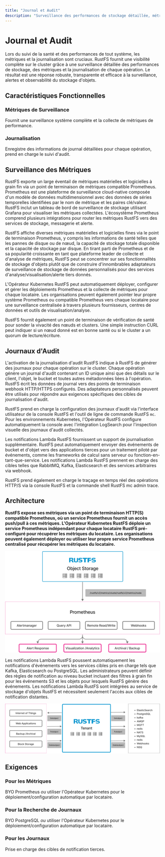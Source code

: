 ```yaml
---
title: "Journal et Audit"
description: "Surveillance des performances de stockage détaillée, métriques et journalisation pour chaque opération"
---
```


# Journal et Audit

Lors du suivi de la santé et des performances de tout système, les métriques et la journalisation sont cruciaux. RustFS fournit une visibilité complète sur le cluster grâce à une surveillance détaillée des performances de stockage, des métriques et la journalisation de chaque opération. Le résultat est une réponse robuste, transparente et efficace à la surveillance, alertes et observabilité du stockage d'objets.

## Caractéristiques Fonctionnelles

### Métriques de Surveillance

Fournit une surveillance système complète et la collecte de métriques de performance.

### Journalisation

Enregistre des informations de journal détaillées pour chaque opération, prend en charge le suivi d'audit.

## Surveillance des Métriques

RustFS exporte un large éventail de métriques matérielles et logicielles à grain fin via un point de terminaison de métriques compatible Prometheus. Prometheus est une plateforme de surveillance cloud-native composée d'un modèle de données multidimensionnel avec des données de séries temporelles identifiées par le nom de métrique et les paires clé/valeur. RustFS inclut un tableau de bord de surveillance de stockage utilisant Grafana pour visualiser les métriques collectées. L'écosystème Prometheus comprend plusieurs intégrations pour router les métriques RustFS vers des services de stockage, messagerie et alerte.

RustFS affiche diverses métriques matérielles et logicielles fines via le point de terminaison Prometheus, y compris les informations de santé telles que les pannes de disque ou de nœud, la capacité de stockage totale disponible et la capacité de stockage par disque. En tirant parti de Prometheus et de sa popularité croissante en tant que plateforme leader de collecte et d'analyse de métriques, RustFS peut se concentrer sur ses fonctionnalités de stockage d'objets plutôt que de construire d'innombrables adaptateurs de surveillance de stockage de données personnalisés pour des services d'analyse/visualisation/alerte tiers donnés.

L'Opérateur Kubernetes RustFS peut automatiquement déployer, configurer et gérer les déploiements Prometheus et la collecte de métriques pour chaque locataire. Les organisations peuvent également pointer leur propre système Prometheus ou compatible Prometheus vers chaque locataire pour une surveillance centralisée à travers plusieurs fournisseurs, centres de données et outils de visualisation/analyse.

RustFS fournit également un point de terminaison de vérification de santé pour sonder la vivacité des nœuds et clusters. Une simple instruction CURL peut indiquer si un nœud donné est en bonne santé ou si le cluster a un quorum de lecture/écriture.

## Journaux d'Audit

L'activation de la journalisation d'audit RustFS indique à RustFS de générer des journaux pour chaque opération sur le cluster. Chaque opération génère un journal d'audit contenant un ID unique ainsi que des détails sur le client, l'objet, le bucket et toutes autres métadonnées liées à l'opération. RustFS écrit les données de journal vers des points de terminaison webhook HTTP/HTTPS configurés. Des adaptateurs personnalisés peuvent être utilisés pour répondre aux exigences spécifiques des cibles de journalisation d'audit.

RustFS prend en charge la configuration des journaux d'audit via l'interface utilisateur de la console RustFS et l'outil de ligne de commande RustFS `mc`. Pour les environnements Kubernetes, l'Opérateur RustFS configure automatiquement la console avec l'intégration LogSearch pour l'inspection visuelle des journaux d'audit collectés.

Les notifications Lambda RustFS fournissent un support de journalisation supplémentaire. RustFS peut automatiquement envoyer des événements de bucket et d'objet vers des applications tierces pour un traitement piloté par événements, comme les frameworks de calcul sans serveur ou fonction-en-tant-que-service. Les notifications Lambda RustFS prennent en charge des cibles telles que RabbitMQ, Kafka, Elasticsearch et des services arbitraires via webhook.

RustFS prend également en charge le traçage en temps réel des opérations HTTP/S via la console RustFS et la commande shell RustFS mc admin trace.

## Architecture

**RustFS expose ses métriques via un point de terminaison HTTP(S) compatible Prometheus, où un service Prometheus fournit un accès push/pull à ces métriques. L'Opérateur Kubernetes RustFS déploie un service Prometheus indépendant pour chaque locataire RustFS pré-configuré pour récupérer les métriques du locataire. Les organisations peuvent également déployer ou utiliser leur propre service Prometheus centralisé pour récupérer les métriques du locataire.**

![Diagramme d'architecture 1](images/s7-1.png)

Les notifications Lambda RustFS poussent automatiquement les notifications d'événements vers les services cibles pris en charge tels que Kafka, Elasticsearch ou PostgreSQL. Les administrateurs peuvent définir des règles de notification au niveau bucket incluant des filtres à grain fin pour les événements S3 et les objets pour lesquels RustFS génère des événements. Les notifications Lambda RustFS sont intégrées au service de stockage d'objets RustFS et nécessitent seulement l'accès aux cibles de notification distantes.

![Diagramme d'architecture 2](images/s7-2.png)

## Exigences

### Pour les Métriques

BYO Prometheus *ou* utiliser l'Opérateur Kubernetes pour le déploiement/configuration automatique par locataire.

### Pour la Recherche de Journaux

BYO PostgreSQL *ou* utiliser l'Opérateur Kubernetes pour le déploiement/configuration automatique par locataire.

### Pour les Journaux

Prise en charge des cibles de notification tierces.

